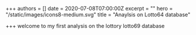 +++
authors = []
date = 2020-07-08T07:00:00Z
excerpt = ""
hero = "/static/images/icons8-medium.svg"
title = "Anaylsis on Lotto64 database"

+++
welcome to my first analysis on the lottory lotto69 database